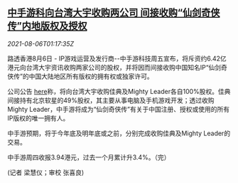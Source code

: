 <!--1628213463000-->
[中手游科向台湾大宇收购两公司 间接收购“仙剑奇侠传”内地版权及授权](https://cn.reuters.com/article/cmge-tw-acquisition-0806-idCNKBS2F702M)
------

<div><i>2021-08-06T01:17:35Z</i></div><p>路透香港8月6日 - IP游戏运营及发行商--中手游科技周五宣布，将斥资约6.42亿港元向台湾大宇资讯收购两家公司的股权，并将因而间接收购中国知名IP“仙剑奇侠传”的中国大陆地区所有版权的拥有权或独家许可。</p><p>公司公告 <a href="https://www1.hkexnews.hk/listedco/listconews/sehk/2021/0805/2021080502193_c.pdf">here</a>称，将向台湾大宇收购佳典及Mighty Leader各自100%股权。佳典间接持有北京软星的49%股权，其主要从事电脑及手机游戏开发；透过收购Mighty Leader，中手游将成为“仙剑奇侠传”有关于中国注册、授权或使用的所有IP版权的唯一拥有人。</p><p>中手游预期，将于今年底及明年底或之前，分别完成收购佳典及Mighty Leader的交易。</p><p>中手游周四收报3.94港元，过去一个月累计升3.4%。（完）</p><p>(记者 梁慧仪；审校 张喜良)</p>
